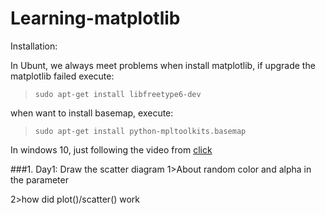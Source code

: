 # Learning-matplotlib

Installation: 

In Ubunt, we always meet problems when install matplotlib, if upgrade the matplotlib failed execute:
> `sudo apt-get install libfreetype6-dev`

when want to install basemap, execute:
> `sudo apt-get install python-mpltoolkits.basemap`

In windows 10, just following the video from [click](https://www.youtube.com/watch?v=mXR47qiTdWQ)

###1. Day1: Draw the scatter diagram
1>About random color and alpha in the parameter
  
2>how did plot()/scatter() work 

